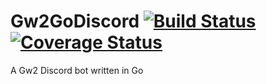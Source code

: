 # Gw2GoDiscord [![Build Status](https://travis-ci.org/Greaka/Gw2GoDiscord.svg?branch=master)](https://travis-ci.org/Greaka/Gw2GoDiscord) [![Coverage Status](https://coveralls.io/repos/github/Greaka/Gw2GoDiscord/badge.svg?branch=master)](https://coveralls.io/github/Greaka/Gw2GoDiscord?branch=master)
A Gw2 Discord bot written in Go
